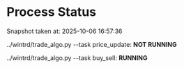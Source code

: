 # Process Status

Snapshot taken at: 2025-10-06 16:57:36

../wintrd/trade_algo.py --task price_update: **NOT RUNNING**

../wintrd/trade_algo.py --task buy_sell: **RUNNING**

